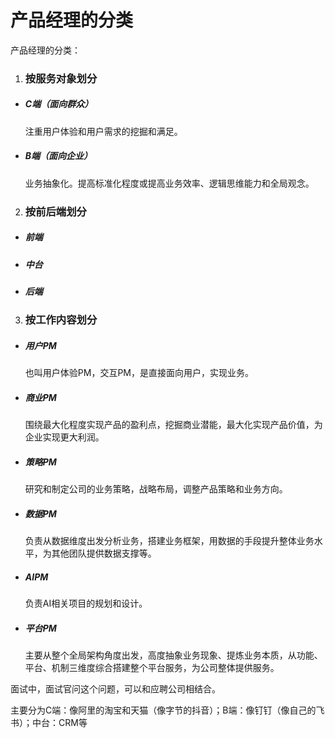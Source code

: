 # 产品经理的分类

产品经理的分类：

1. ### 按服务对象划分

- ##### C端（面向群众）

  注重用户体验和用户需求的挖掘和满足。

- ##### B端（面向企业）

  业务抽象化。提高标准化程度或提高业务效率、逻辑思维能力和全局观念。

2. ### 按前后端划分

- ##### 前端

- ##### 中台

- ##### 后端

3. ### 按工作内容划分

- ##### 用户PM

  也叫用户体验PM，交互PM，是直接面向用户，实现业务。

- ##### 商业PM

  围绕最大化程度实现产品的盈利点，挖掘商业潜能，最大化实现产品价值，为企业实现更大利润。

- ##### 策略PM

  研究和制定公司的业务策略，战略布局，调整产品策略和业务方向。

- ##### 数据PM

  负责从数据维度出发分析业务，搭建业务框架，用数据的手段提升整体业务水平，为其他团队提供数据支撑等。

- ##### AIPM

  负责AI相关项目的规划和设计。

- ##### 平台PM

  主要从整个全局架构角度出发，高度抽象业务现象、提炼业务本质，从功能、平台、机制三维度综合搭建整个平台服务，为公司整体提供服务。



面试中，面试官问这个问题，可以和应聘公司相结合。

主要分为C端：像阿里的淘宝和天猫（像字节的抖音）；B端：像钉钉（像自己的飞书）；中台：CRM等
